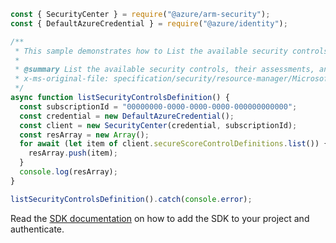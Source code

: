 ```javascript
const { SecurityCenter } = require("@azure/arm-security");
const { DefaultAzureCredential } = require("@azure/identity");

/**
 * This sample demonstrates how to List the available security controls, their assessments, and the max score
 *
 * @summary List the available security controls, their assessments, and the max score
 * x-ms-original-file: specification/security/resource-manager/Microsoft.Security/stable/2020-01-01/examples/secureScoreControlDefinitions/ListSecureScoreControlDefinitions_example.json
 */
async function listSecurityControlsDefinition() {
  const subscriptionId = "00000000-0000-0000-0000-000000000000";
  const credential = new DefaultAzureCredential();
  const client = new SecurityCenter(credential, subscriptionId);
  const resArray = new Array();
  for await (let item of client.secureScoreControlDefinitions.list()) {
    resArray.push(item);
  }
  console.log(resArray);
}

listSecurityControlsDefinition().catch(console.error);
```

Read the [SDK documentation](https://github.com/Azure/azure-sdk-for-js/blob/%40azure%2Farm-security_5.0.0/sdk/security/arm-security/README.md) on how to add the SDK to your project and authenticate.

